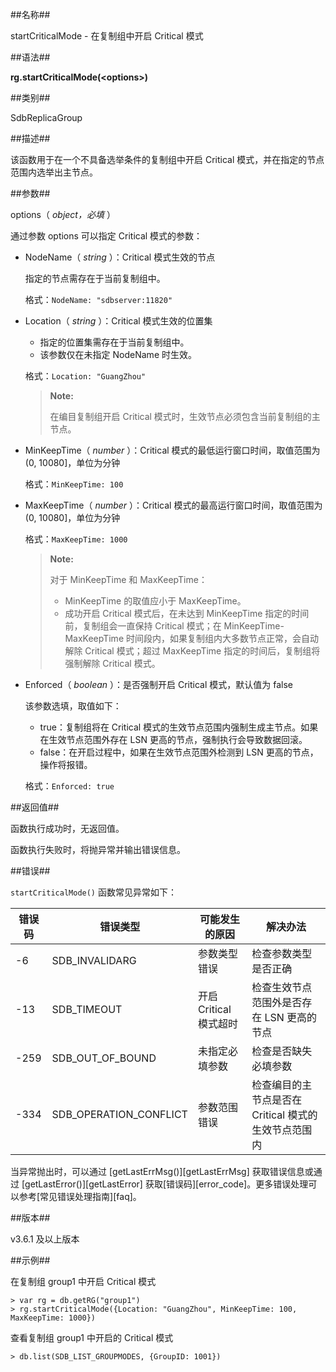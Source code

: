 ##名称##

startCriticalMode - 在复制组中开启 Critical 模式

##语法##

**rg.startCriticalMode(\<options\>)**

##类别##

SdbReplicaGroup 

##描述##

该函数用于在一个不具备选举条件的复制组中开启 Critical 模式，并在指定的节点范围内选举出主节点。

##参数##

options（ *object，必填* ）

通过参数 options 可以指定 Critical 模式的参数：

- NodeName（ *string* ）：Critical 模式生效的节点

    指定的节点需存在于当前复制组中。

    格式：`NodeName: "sdbserver:11820"`

- Location（ *string* ）：Critical 模式生效的位置集

    - 指定的位置集需存在于当前复制组中。
    - 该参数仅在未指定 NodeName 时生效。

    格式：`Location: "GuangZhou"`

    > **Note:**  
    >
    > 在编目复制组开启 Critical 模式时，生效节点必须包含当前复制组的主节点。

- MinKeepTime（ *number* ）：Critical 模式的最低运行窗口时间，取值范围为(0, 10080]，单位为分钟

    格式：`MinKeepTime: 100`

- MaxKeepTime（ *number* ）：Critical 模式的最高运行窗口时间，取值范围为(0, 10080]，单位为分钟

    格式：`MaxKeepTime: 1000`

    > **Note:**
    >
    > 对于 MinKeepTime 和 MaxKeepTime：
    > - MinKeepTime 的取值应小于 MaxKeepTime。
    > - 成功开启 Critical 模式后，在未达到 MinKeepTime 指定的时间前，复制组会一直保持 Critical 模式；在 MinKeepTime-MaxKeepTime 时间段内，如果复制组内大多数节点正常，会自动解除 Critical 模式；超过 MaxKeepTime 指定的时间后，复制组将强制解除 Critical 模式。

- Enforced（ *boolean* ）：是否强制开启 Critical 模式，默认值为 false

    该参数选填，取值如下：

    - true：复制组将在 Critical 模式的生效节点范围内强制生成主节点。如果在生效节点范围外存在 LSN 更高的节点，强制执行会导致数据回滚。
    - false：在开启过程中，如果在生效节点范围外检测到 LSN 更高的节点，操作将报错。

    格式：`Enforced: true`

##返回值##

函数执行成功时，无返回值。

函数执行失败时，将抛异常并输出错误信息。

##错误##

`startCriticalMode()` 函数常见异常如下：

| 错误码 | 错误类型 | 可能发生的原因 | 解决办法 |
| ------ | -------- | -------------- | -------- |
| -6 | SDB_INVALIDARG | 参数类型错误 | 检查参数类型是否正确 |
| -13 | SDB_TIMEOUT | 开启 Critical 模式超时 | 检查生效节点范围外是否存在 LSN 更高的节点 |
| -259 | SDB_OUT_OF_BOUND | 未指定必填参数 | 检查是否缺失必填参数 |
| -334 | SDB_OPERATION_CONFLICT | 参数范围错误 | 检查编目的主节点是否在 Critical 模式的生效节点范围内 |

当异常抛出时，可以通过 [getLastErrMsg()][getLastErrMsg] 获取错误信息或通过 [getLastError()][getLastError] 获取[错误码][error_code]。更多错误处理可以参考[常见错误处理指南][faq]。

##版本##

v3.6.1 及以上版本

##示例##

在复制组 group1 中开启 Critical 模式

```lang-javascript
> var rg = db.getRG("group1")
> rg.startCriticalMode({Location: "GuangZhou", MinKeepTime: 100, MaxKeepTime: 1000})
```

查看复制组 group1 中开启的 Critical 模式

```lang-javascript
> db.list(SDB_LIST_GROUPMODES, {GroupID: 1001})
```

[^_^]:
     本文使用的所有引用及链接
[getLastErrMsg]:manual/Manual/Sequoiadb_Command/Global/getLastErrMsg.md
[getLastError]:manual/Manual/Sequoiadb_Command/Global/getLastError.md
[faq]:manual/FAQ/faq_sdb.md
[error_code]:manual/Manual/Sequoiadb_error_code.md
